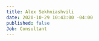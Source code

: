 ```yaml
---
title: Alex Sekhniashvili
date: 2020-10-29 10:43:00 -04:00
published: false
Job: Consultant
---
```


